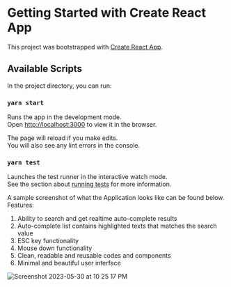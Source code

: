 # Getting Started with Create React App

This project was bootstrapped with [Create React App](https://github.com/facebook/create-react-app).

## Available Scripts

In the project directory, you can run:

### `yarn start`

Runs the app in the development mode.\
Open [http://localhost:3000](http://localhost:3000) to view it in the browser.

The page will reload if you make edits.\
You will also see any lint errors in the console.

### `yarn test`

Launches the test runner in the interactive watch mode.\
See the section about [running tests](https://facebook.github.io/create-react-app/docs/running-tests) for more information.

A sample screenshot of what the Application looks like can be found below.
Features: 
1. Ability to search and get realtime auto-complete results
2. Auto-complete list contains highlighted texts that matches the search value
3. ESC key functionality
4. Mouse down functionality
5. Clean, readable and reusable codes and components
6. Minimal and beautiful user interface

![Screenshot 2023-05-30 at 10 25 17 PM](https://github.com/nonsodaniel/deel/assets/28074385/008cfdc1-1b42-4239-b60b-be7887b937ce)
